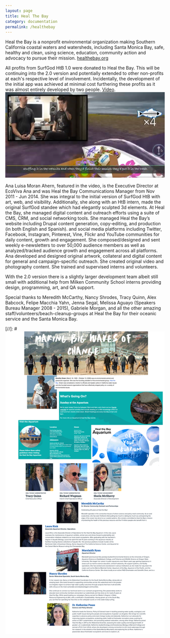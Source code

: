```yaml
---
layout: page
title: Heal The Bay
category: documentation
permalink: /healthebay
---
```


Heal the Bay is a nonprofit environmental organization making Southern California coastal waters and watersheds, including Santa Monica Bay, safe, healthy and clean, using science, education, community action and advocacy to pursue their mission.
[healthebay.org](https://healthebay.org)

All profits from SurfGod HtB 1.0 were donated to Heal the Bay.  This will be continuing into the 2.0 version and potentially extended to other non-profits at each's respective level of involvement. Incidentally, the development of the initial app was achieved at minimal cost furthering these profits as it was almost entirely developed by two people. 
[Video](https://youtu.be/DY-8u66-XJE).
<img src="assets/img/SS_Ana_Matt_SG1.png"/>

Ana Luisa Moran Ahern, featured in the video, is the Executive Director at EcoViva
Ana and was Heal the Bay Communications Manager from Nov 2011 - Jun 2014.  She was integral to the initial version of SurfGod HtB with art, web, and visibility.  Additionally, she along with an HtB intern, made the original SurfGod standee which had elegantly sculpted 3d elements.  At Heal the Bay, she managed digital content and outreach efforts using a suite of CMS, CRM, and social networking tools. She managed Heal the Bay’s website including Drupal content generation, copy-editing, and production (in both English and Spanish). and social media platforms including Twitter, Facebook, Instagram, Pinterest, Vine, Flickr and YouTube communities for daily content, growth and engagement. She composed/designed and sent weekly e-newsletters to over 50,000 audience members as well as analyzed/tracked audience growth and engagement across all platforms. Ana developed and designed original artwork, collateral and digital content for general and campaign-specific outreach. She created original video and photography content. She trained and supervised interns and volunteers.

With the 2.0 version there is a slightly larger development team albeit still small with additional help from Milken Community School interns providing design, programming, art, and QA support.

Special thanks to Meredith McCarthy, Nancy Shrodes, Tracy Quinn, Alex Babcock, Felipe Macchia Yahn, Jenna Segal, Melissa Aguayo (Speakers Bureau Manager 2008 - 2015), Gabriele Morgan, and all the other amazing staff/volunteers/beach-cleanup-groups at Heal the Bay for their oceanic service and the Santa Monica Bay.

[//]: # <img src="assets/img/HtB_InfoPic.png"/>